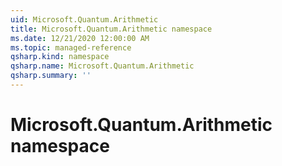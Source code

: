 ```yaml
---
uid: Microsoft.Quantum.Arithmetic
title: Microsoft.Quantum.Arithmetic namespace
ms.date: 12/21/2020 12:00:00 AM
ms.topic: managed-reference
qsharp.kind: namespace
qsharp.name: Microsoft.Quantum.Arithmetic
qsharp.summary: ''
---
```


# Microsoft.Quantum.Arithmetic namespace



